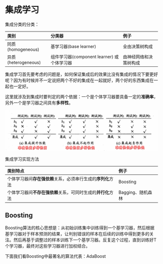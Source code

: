 # 集成学习

集成分类的分类：

| 类别 | 分类器 | 例子 |
| :--- | :--- | :--- |
| 同质\(homogeneous\) | 基学习器\(base learner\) | 全由决策树构成 |
| 异质\(heterogeneous\) | 组件学习器\(component learner\) 或个体学习器 | 由神经网络和决策树构成 |

集成学习首先要考虑的问题是，如何保证集成后的效果比没有集成的情况下要更好呢？因为有时候并不一定说把两个不好的集成在一起就好，两个好的东西集成在一起也一定好。

这里就涉及到集成时要判定的两个依据：一个是个体学习器要具备一定的**准确率**，另外一个是学习器之间具有**多样性**。

![](../.gitbook/assets/image%20%284%29.png)

集成学习实现方法

| 类别特点 | 例子 |
| :--- | :--- |
| 个体学习器间**存在强依赖**关系，必须串行生成的**序列化**方法 | Boosting |
| 个体学习器间**不存在强依赖**关系，可同时生成的**并行化**方法 | Bagging、随机森林 |

## Boosting

Boosting算法的核心思想是：从初始训练集中训练得到一个基学习器，然后根据基学习器对于样本预测的结果，让判别错误的样本在后续的训练中得到更多的关注。然后再基于调整过的样本训练下一个基学习器。反复这个过程，直到训练好T个学习器，最终对这些学习器进行加权结合。

下面我们看Boosting中最著名的算法代表：AdaBoost











































